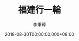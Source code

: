 ---
issue: 290
title: 福建行一輪
author: 李秉璋
language: 詔安
date: 2018-08-30T00:00:00.000+08:00
topic: 記事
difficulty: 1
wikidata: Q98096171
wikidata_link: https://www.wikidata.org/wiki/Q98096171
author_wikidata_link: https://www.wikidata.org/wiki/Q98096269
author_wikidata: Q98096269
---